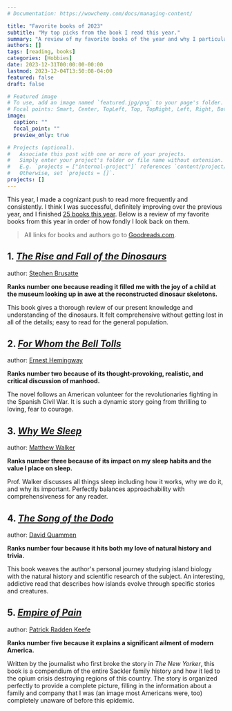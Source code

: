 ```yaml
---
# Documentation: https://wowchemy.com/docs/managing-content/

title: "Favorite books of 2023"
subtitle: "My top picks from the book I read this year."
summary: "A review of my favorite books of the year and why I particularly enjoyed them."
authors: []
tags: [reading, books]
categories: [Hobbies]
date: 2023-12-31T00:00:00-00:00
lastmod: 2023-12-04T13:50:08-04:00
featured: false
draft: false

# Featured image
# To use, add an image named `featured.jpg/png` to your page's folder.
# Focal points: Smart, Center, TopLeft, Top, TopRight, Left, Right, BottomLeft, Bottom, BottomRight.
image:
  caption: ""
  focal_point: ""
  preview_only: true

# Projects (optional).
#   Associate this post with one or more of your projects.
#   Simply enter your project's folder or file name without extension.
#   E.g. `projects = ["internal-project"]` references `content/project/deep-learning/index.md`.
#   Otherwise, set `projects = []`.
projects: []
---
```


This year, I made a cognizant push to read more frequently and consistently.
I think I was successful, definitely improving over the previous year, and I finished [25 books this year](https://www.goodreads.com/challenges/11633-2023-reading-challenge).
Below is a review of my favorite books from this year in order of how fondly I look back on them.

> All links for books and authors go to [Goodreads.com](https://www.goodreads.com/).

## 1. [*The Rise and Fall of the Dinosaurs*](https://www.goodreads.com/book/show/35820369-the-rise-and-fall-of-the-dinosaurs)

author: [Stephen Brusatte](https://www.goodreads.com/author/show/1212001.Stephen_Brusatte)

**Ranks number one because reading it filled me with the joy of a child at the museum looking up in awe at the reconstructed dinosaur skeletons.**

This book gives a thorough review of our present knowledge and understanding of the dinosaurs.
It felt comprehensive without getting lost in all of the details; easy to read for the general population.

## 2. [*For Whom the Bell Tolls*](https://www.goodreads.com/book/show/46170.For_Whom_the_Bell_Tolls)

author: [Ernest Hemingway](https://www.goodreads.com/author/show/1455.Ernest_Hemingway)

**Ranks number two because of its thought-provoking, realistic, and critical discussion of manhood.**

The novel follows an American volunteer for the revolutionaries fighting in the Spanish Civil War.
It is such a dynamic story going from thrilling to loving, fear to courage.

## 3. [*Why We Sleep*](https://www.goodreads.com/book/show/34466963-why-we-sleep)

author: [Matthew Walker](https://www.goodreads.com/author/show/17598726.Matthew_Walker)

**Ranks number three because of its impact on my sleep habits and the value I place on sleep.**

Prof. Walker discusses all things sleep including how it works, why we do it, and why its important.
Perfectly balances approachability with comprehensiveness for any reader.

## 4. [*The Song of the Dodo*](https://www.goodreads.com/book/show/546725.The_Song_of_the_Dodo)

author: [David Quammen](https://www.goodreads.com/author/show/32307.David_Quammen)

**Ranks number four because it hits both my love of natural history and trivia.**

This book weaves the author's personal journey studying island biology with the natural history and scientific research of the subject.
An interesting, addictive read that describes how islands evolve through specific stories and creatures.

## 5. [*Empire of Pain*](https://www.goodreads.com/book/show/43868109-empire-of-pain)

author: [Patrick Radden Keefe](https://www.goodreads.com/author/show/197852.Patrick_Radden_Keefe)

**Ranks number five because it explains a significant ailment of modern America.**

Written by the journalist who first broke the story in *The New Yorker*, this book is a compendium of the entire Sackler family history and how it led to the opium crisis destroying regions of this country.
The story is organized perfectly to provide a complete picture, filling in the information about a family and company that I was (an image most Americans were, too) completely unaware of before this epidemic.
